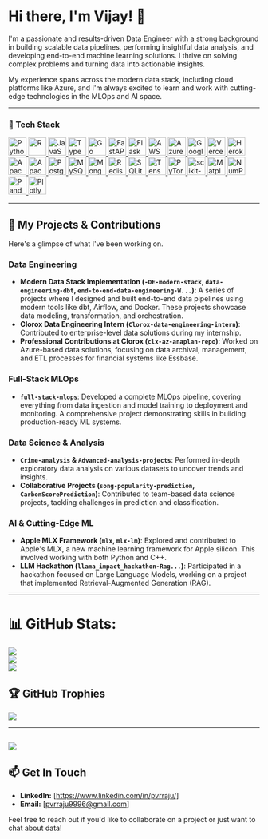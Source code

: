 # Hi there, I'm Vijay! 👋

I'm a passionate and results-driven Data Engineer with a strong background in building scalable data pipelines, performing insightful data analysis, and developing end-to-end machine learning solutions. I thrive on solving complex problems and turning data into actionable insights.

My experience spans across the modern data stack, including cloud platforms like Azure, and I'm always excited to learn and work with cutting-edge technologies in the MLOps and AI space.

---

### 🧰 Tech Stack

<p align="left">

<!-- Languages -->
<a href="https://www.python.org/" target="_blank" rel="noreferrer">
  <img src="https://cdn.simpleicons.org/python/3670A0" width="36" height="36" alt="Python" />
</a>
<a href="https://www.r-project.org/" target="_blank" rel="noreferrer">
  <img src="https://cdn.simpleicons.org/r/276DC3" width="36" height="36" alt="R" />
</a>
<a href="https://developer.mozilla.org/en-US/docs/Web/JavaScript" target="_blank" rel="noreferrer">
  <img src="https://cdn.simpleicons.org/javascript/F7DF1E" width="36" height="36" alt="JavaScript" />
</a>
<a href="https://www.typescriptlang.org/" target="_blank" rel="noreferrer">
  <img src="https://cdn.simpleicons.org/typescript/007ACC" width="36" height="36" alt="TypeScript" />
</a>
<a href="https://go.dev/" target="_blank" rel="noreferrer">
  <img src="https://cdn.simpleicons.org/go/00ADD8" width="36" height="36" alt="Go" />
</a>

<!-- Web & APIs -->
<a href="https://fastapi.tiangolo.com/" target="_blank" rel="noreferrer">
  <img src="https://cdn.simpleicons.org/fastapi/005571" width="36" height="36" alt="FastAPI" />
</a>
<a href="https://flask.palletsprojects.com/" target="_blank" rel="noreferrer">
  <img src="https://cdn.simpleicons.org/flask/000000" width="36" height="36" alt="Flask" />
</a>

<!-- Cloud & Infra -->
<a href="https://aws.amazon.com/" target="_blank" rel="noreferrer">
  <img src="https://raw.githubusercontent.com/danielcranney/readme-generator/main/public/icons/skills/aws-colored.svg" width="36" height="36" alt="AWS" />
</a>
<a href="https://azure.microsoft.com/" target="_blank" rel="noreferrer">
  <img src= "https://raw.githubusercontent.com/danielcranney/readme-generator/main/public/icons/skills/azure-colored.svg" width="36" height="36" alt="Azure" />
</a>
<a href="https://cloud.google.com/" target="_blank" rel="noreferrer">
  <img src="https://cdn.simpleicons.org/googlecloud/4285F4" width="36" height="36" alt="Google Cloud" />
</a>
<a href="https://vercel.com/" target="_blank" rel="noreferrer">
  <img src="https://cdn.simpleicons.org/vercel/000000" width="36" height="36" alt="Vercel" />
</a>
<a href="https://www.heroku.com/" target="_blank" rel="noreferrer">
  <img src="https://cdn.simpleicons.org/heroku/430098" width="36" height="36" alt="Heroku" />
</a>

<!-- Data & Streaming -->
<a href="https://spark.apache.org/" target="_blank" rel="noreferrer">
  <img src="https://cdn.simpleicons.org/apachespark/FDEE21" width="36" height="36" alt="Apache Spark" />
</a>
<a href="https://kafka.apache.org/" target="_blank" rel="noreferrer">
  <img src="https://cdn.simpleicons.org/apachekafka/000000" width="36" height="36" alt="Apache Kafka" />
</a>
<a href="https://www.postgresql.org/" target="_blank" rel="noreferrer">
  <img src="https://cdn.simpleicons.org/postgresql/336791" width="36" height="36" alt="PostgreSQL" />
</a>
<a href="https://www.mysql.com/" target="_blank" rel="noreferrer">
  <img src="https://cdn.simpleicons.org/mysql/4479A1" width="36" height="36" alt="MySQL" />
</a>
<a href="https://www.mongodb.com/" target="_blank" rel="noreferrer">
  <img src="https://cdn.simpleicons.org/mongodb/4EA94B" width="36" height="36" alt="MongoDB" />
</a>
<a href="https://redis.io/" target="_blank" rel="noreferrer">
  <img src="https://cdn.simpleicons.org/redis/DD0031" width="36" height="36" alt="Redis" />
</a>
<a href="https://www.sqlite.org/" target="_blank" rel="noreferrer">
  <img src="https://cdn.simpleicons.org/sqlite/07405E" width="36" height="36" alt="SQLite" />
</a>

<!-- ML & Visualization -->
<a href="https://www.tensorflow.org/" target="_blank" rel="noreferrer">
  <img src="https://cdn.simpleicons.org/tensorflow/FF6F00" width="36" height="36" alt="TensorFlow" />
</a>
<a href="https://pytorch.org/" target="_blank" rel="noreferrer">
  <img src="https://cdn.simpleicons.org/pytorch/EE4C2C" width="36" height="36" alt="PyTorch" />
</a>
<a href="https://scikit-learn.org/" target="_blank" rel="noreferrer">
  <img src="https://cdn.simpleicons.org/scikitlearn/F7931E" width="36" height="36" alt="scikit-learn" />
</a>
<a href="https://matplotlib.org/" target="_blank" rel="noreferrer">
  <img src="https://cdn.simpleicons.org/matplotlib/11557C" width="36" height="36" alt="Matplotlib" />
</a>
<a href="https://numpy.org/" target="_blank" rel="noreferrer">
  <img src="https://cdn.simpleicons.org/numpy/013243" width="36" height="36" alt="NumPy" />
</a>
<a href="https://pandas.pydata.org/" target="_blank" rel="noreferrer">
  <img src="https://cdn.simpleicons.org/pandas/150458" width="36" height="36" alt="Pandas" />
</a>
<a href="https://plotly.com/" target="_blank" rel="noreferrer">
  <img src="https://cdn.simpleicons.org/plotly/3F4F75" width="36" height="36" alt="Plotly" />
</a>

</p>


---

## 🚀 My Projects & Contributions

Here's a glimpse of what I've been working on.

### Data Engineering
- **Modern Data Stack Implementation (`-DE-modern-stack`, `data-engineering-dbt`, `end-to-end-data-engineering-W...`)**: A series of projects where I designed and built end-to-end data pipelines using modern tools like dbt, Airflow, and Docker. These projects showcase data modeling, transformation, and orchestration.
- **Clorox Data Engineering Intern (`Clorox-data-engineering-intern`)**: Contributed to enterprise-level data solutions during my internship.
- **Professional Contributions at Clorox (`clx-az-anaplan-repo`)**: Worked on Azure-based data solutions, focusing on data archival, management, and ETL processes for financial systems like Essbase.

### Full-Stack MLOps
- **`full-stack-mlops`**: Developed a complete MLOps pipeline, covering everything from data ingestion and model training to deployment and monitoring. A comprehensive project demonstrating skills in building production-ready ML systems.

### Data Science & Analysis
- **`Crime-analysis` & `Advanced-analysis-projects`**: Performed in-depth exploratory data analysis on various datasets to uncover trends and insights.
- **Collaborative Projects (`song-popularity-prediction`, `CarbonScorePrediction`)**: Contributed to team-based data science projects, tackling challenges in prediction and classification.

### AI & Cutting-Edge ML
- **Apple MLX Framework (`mlx`, `mlx-lm`)**: Explored and contributed to Apple's MLX, a new machine learning framework for Apple silicon. This involved working with both Python and C++.
- **LLM Hackathon (`llama_impact_hackathon-Rag...`)**: Participated in a hackathon focused on Large Language Models, working on a project that implemented Retrieval-Augmented Generation (RAG).

---

# 📊 GitHub Stats:
![](https://github-readme-stats.vercel.app/api?username=pvrraju&theme=dark&hide_border=false&include_all_commits=true&count_private=true)<br/>
![](https://nirzak-streak-stats.vercel.app/?user=pvrraju&theme=dark&hide_border=false)<br/>
![](https://github-readme-stats.vercel.app/api/top-langs/?username=pvrraju&theme=dark&hide_border=false&include_all_commits=true&count_private=true&layout=compact)


## 🏆 GitHub Trophies
![](https://github-profile-trophy.vercel.app/?username=pvrraju&theme=neon&no-frame=false&no-bg=false&margin-w=4)

---
[![](https://visitcount.itsvg.in/api?id=pvrraju&icon=0&color=0)](https://visitcount.itsvg.in)
---

## 📫 Get In Touch

<!-- Update these with your actual links -->
- **LinkedIn:** [https://www.linkedin.com/in/pvrraju/]
- **Email:** [pvrraju9996@gmail.com]

Feel free to reach out if you'd like to collaborate on a project or just want to chat about data! 
